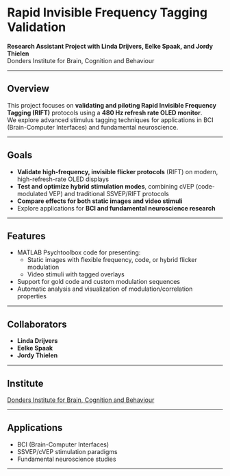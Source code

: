 # Rapid Invisible Frequency Tagging Validation

**Research Assistant Project with Linda Drijvers, Eelke Spaak, and Jordy Thielen**  
Donders Institute for Brain, Cognition and Behaviour

---

## Overview

This project focuses on **validating and piloting Rapid Invisible Frequency Tagging (RIFT)** protocols using a **480 Hz refresh rate OLED monitor**.  
We explore advanced stimulus tagging techniques for applications in BCI (Brain-Computer Interfaces) and fundamental neuroscience.

---

## Goals

- **Validate high-frequency, invisible flicker protocols** (RIFT) on modern, high-refresh-rate OLED displays
- **Test and optimize hybrid stimulation modes**, combining cVEP (code-modulated VEP) and traditional SSVEP/RIFT protocols
- **Compare effects for both static images and video stimuli**
- Explore applications for **BCI and fundamental neuroscience research**

---

## Features

- MATLAB Psychtoolbox code for presenting:
  - Static images with flexible frequency, code, or hybrid flicker modulation
  - Video stimuli with tagged overlays
- Support for gold code and custom modulation sequences
- Automatic analysis and visualization of modulation/correlation properties

---

## Collaborators

- **Linda Drijvers**
- **Eelke Spaak**
- **Jordy Thielen**

---

## Institute

[Donders Institute for Brain, Cognition and Behaviour](https://www.ru.nl/donders/)

---

## Applications

- BCI (Brain-Computer Interfaces)
- SSVEP/cVEP stimulation paradigms
- Fundamental neuroscience studies

---


